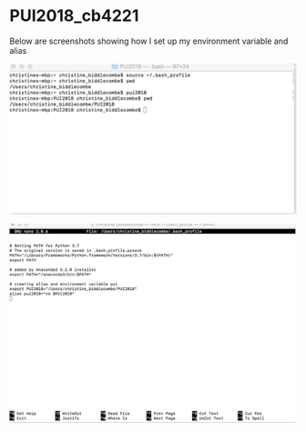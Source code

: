 # PUI2018_cb4221

Below are screenshots showing how I set up my environment variable and alias

![Alt text](HW1_screenshot2.jpg)

![Alt text](HW1_screenshot1.jpg)
